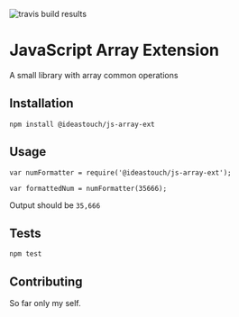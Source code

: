![travis build results](https://travis-ci.org/ideastouch/js-array-ext.svg?branch=master)

JavaScript Array Extension
=========

A small library with array common operations

## Installation

  `npm install @ideastouch/js-array-ext`

## Usage

    var numFormatter = require('@ideastouch/js-array-ext');

    var formattedNum = numFormatter(35666);
  
  
  Output should be `35,666`


## Tests

  `npm test`

## Contributing

So far only my self.